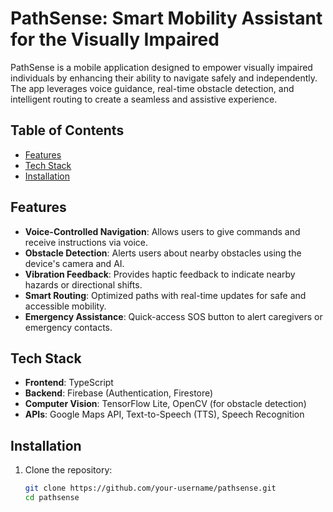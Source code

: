 # PathSense: Smart Mobility Assistant for the Visually Impaired

PathSense is a mobile application designed to empower visually impaired individuals by enhancing their ability to navigate safely and independently. The app leverages voice guidance, real-time obstacle detection, and intelligent routing to create a seamless and assistive experience.

## Table of Contents

- [Features](#features)
- [Tech Stack](#tech-stack)
- [Installation](#installation)

## Features

- **Voice-Controlled Navigation**: Allows users to give commands and receive instructions via voice.
- **Obstacle Detection**: Alerts users about nearby obstacles using the device's camera and AI.
- **Vibration Feedback**: Provides haptic feedback to indicate nearby hazards or directional shifts.
- **Smart Routing**: Optimized paths with real-time updates for safe and accessible mobility.
- **Emergency Assistance**: Quick-access SOS button to alert caregivers or emergency contacts.

## Tech Stack

- **Frontend**: TypeScript
- **Backend**: Firebase (Authentication, Firestore)
- **Computer Vision**: TensorFlow Lite, OpenCV (for obstacle detection)
- **APIs**: Google Maps API, Text-to-Speech (TTS), Speech Recognition

## Installation

1. Clone the repository:
   ```bash
   git clone https://github.com/your-username/pathsense.git
   cd pathsense
